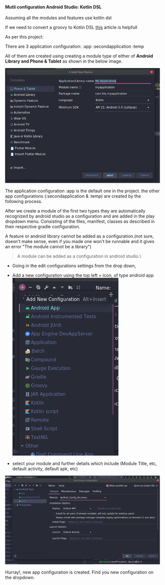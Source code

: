 #### Mutli configuration Android Studio: Kotlin DSL

Assuming all the modules and features use kotlin dsl

If we need to convert a groovy to Kotlin DSL [this](https://proandroiddev.com/migrate-to-gradle-kotlin-dsl-in-4-steps-f3e3b27e1f4d) article is helpfull

As per this project:

There are 3 application configuration:
:app
:secondapplication
:temp


All of them are created using creating a module type of either of 
**Android Library and Phone & Tablet** as shown in the below image.

![demo image](./pic1.png)

The application configuration :app is the default one in the project.
the other app configurations (:secondapplication & :temp) are created by the following process.

After we create a module of the first two types they are automatically recognized by android studio as a configuration and are added in the play dropdown menu. Consisting of the files, manifest, classes as described in their respective gradle configuration.

A feature or android library cannot be added as a configuration.(not sure, doesn't make sense, even if you made one won't be runnable and it gives an error "The module cannot be a library")

> A module can be added as a configuration in android studio.\

- Going in the edit configurations settings from the drop down,
- Add a new configuration using the top left + icon, of type android app
![demo image](./pic2.png)

- select your module and further details which include (Module Title, etc, default activity, default apk, etc)

![demo image](./pic3.png)

Hurray!, new app configuration is created. 
Find you new configuration on the dropdown.



